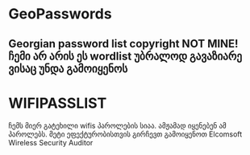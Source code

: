 # GeoPasswords
Georgian password list copyright NOT MINE! ჩემი არ არის ეს wordlist უბრალოდ გავაზიარე ვისაც უნდა გამოიყენოს
------------------------------------------------------------------
# WIFIPASSLIST 
ჩემს მიერ გატეხილი wifis პაროლების სიაა. ამჟამად იყენებენ ამ პაროლებს. მეტი ეფექტურობისთვის გირჩევთ გამოიყენოთ Elcomsoft Wireless Security Auditor 
